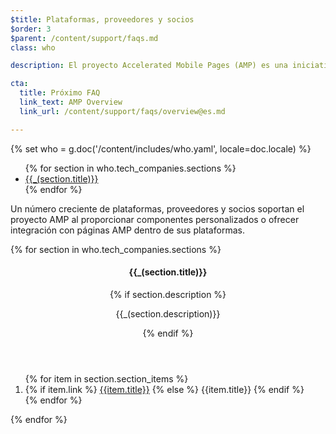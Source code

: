 ```yaml
---
$title: Plataformas, proveedores y socios
$order: 3
$parent: /content/support/faqs.md
class: who

description: El proyecto Accelerated Mobile Pages (AMP) es una iniciativa de código abierto que facilita a los editores crear contenido para móviles una vez y que se cargue instantáneamente en todas partes. – Accelerated Mobile Pages Project

cta:
  title: Próximo FAQ
  link_text: AMP Overview
  link_url: /content/support/faqs/overview@es.md

---
```

{% set who = g.doc('/content/includes/who.yaml', locale=doc.locale) %}

<div class="inline-toc">
  <ul>
    {% for section in who.tech_companies.sections %}
      <li><a href="#{{section.title|slug}}">{{_(section.title)}}</a></li>
    {% endfor %}
  </ul>
</div>

Un número creciente de plataformas, proveedores y socios soportan el proyecto AMP al proporcionar componentes personalizados o ofrecer integración con páginas AMP dentro de sus plataformas.

<div class="who-container">
  <amp-accordion disable-session-states>
  {% for section in who.tech_companies.sections %}
    <section id="{{section.title|slug}}">
      <header class="accordion-header">
        <h4 class="accordion-title">{{_(section.title)}}</h4>
        {% if section.description %}<p>{{_(section.description)}}</p>{% endif %}
      </header>
      <div class="accordion-content">
        <ol class="item-container">
        {% for item in section.section_items %}
          <li class="item">
            {% if item.link %}
              <a href="{{item.link}}">{{item.title}}</a>
            {% else %}
              {{item.title}}
            {% endif %}
          </li>
        {% endfor %}
        </ol>
      </div>
    </section>
  {% endfor %}
  </amp-accordion>
</div>
